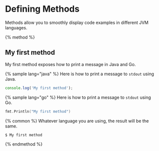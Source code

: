 # Defining Methods

Methods allow you to smoothly display code examples in different JVM languages.

{% method %}
## My first method

My first method exposes how to print a message in Java and Go.

{% sample lang="java" %}
Here is how to print a message to `stdout` using Java.

```js
console.log('My first method');
```

{% sample lang="go" %}
Here is how to print a message to `stdout` using Go.

```go
fmt.Println("My first method")
```

{% common %}
Whatever language you are using, the result will be the same.

```bash
$ My first method
```
{% endmethod %}
